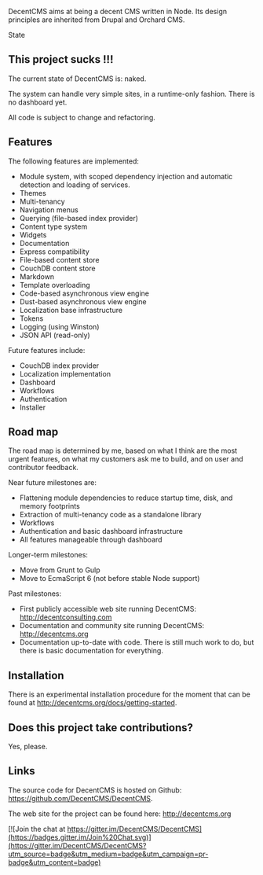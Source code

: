 DecentCMS aims at being a decent CMS written in Node.
Its design principles are inherited from Drupal and Orchard CMS.

State

This project sucks !!!
-----

The current state of DecentCMS is: naked.

The system can handle very simple sites, in a runtime-only fashion.
There is no dashboard yet.

All code is subject to change and refactoring.

Features
--------

The following features are implemented:

* Module system, with scoped dependency injection and automatic
  detection and loading of services.
* Themes
* Multi-tenancy
* Navigation menus
* Querying (file-based index provider)
* Content type system
* Widgets
* Documentation
* Express compatibility
* File-based content store
* CouchDB content store
* Markdown
* Template overloading
* Code-based asynchronous view engine
* Dust-based asynchronous view engine
* Localization base infrastructure
* Tokens
* Logging (using Winston)
* JSON API (read-only)

Future features include:

* CouchDB index provider
* Localization implementation
* Dashboard
* Workflows
* Authentication
* Installer

Road map
--------

The road map is determined by me, based on what I think are the most
urgent features, on what my customers ask me to build, and on user
and contributor feedback.

Near future milestones are:

* Flattening module dependencies to reduce startup time, disk, and memory footprints
* Extraction of multi-tenancy code as a standalone library
* Workflows
* Authentication and basic dashboard infrastructure
* All features manageable through dashboard

Longer-term milestones:

* Move from Grunt to Gulp
* Move to EcmaScript 6 (not before stable Node support)

Past milestones:

* First publicly accessible web site running DecentCMS:
  http://decentconsulting.com
* Documentation and community site running DecentCMS:
  http://decentcms.org
* Documentation up-to-date with code. There is still much work to do,
  but there is basic documentation for everything.

Installation
------------

There is an experimental installation procedure for the moment
that can be found at <http://decentcms.org/docs/getting-started>.

Does this project take contributions?
-------------------------------------

Yes, please.

Links
-----

The source code for DecentCMS is hosted on Github:
<https://github.com/DecentCMS/DecentCMS>.

The web site for the project can be found here:
<http://decentcms.org>

[![Join the chat at https://gitter.im/DecentCMS/DecentCMS](https://badges.gitter.im/Join%20Chat.svg)](https://gitter.im/DecentCMS/DecentCMS?utm_source=badge&utm_medium=badge&utm_campaign=pr-badge&utm_content=badge)
